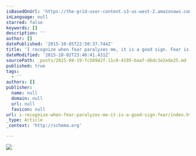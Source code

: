 ```yaml
---
isBasedOnUrl: 'https://the-grid-user-content.s3-us-west-2.amazonaws.com/95c5fae5-defc-49e0-9b90-5ecd577dcbae.png'
inLanguage: null
starred: false
keywords: []
description: ''
author: []
datePublished: '2015-10-05T22:50:37.744Z'
title: 'I recognize when fear paralyzes me, it is a good sign. Fear is an indicator that I am on the right path. Fear tends to get me stuck in a proverbial rut. My hope is that in this workshop we will begin to understand why we have stop taking risk.'
dateModified: '2015-10-02T23:48:41.431Z'
sourcePath: _posts/2015-09-19-fc50942f-11c0-4195-baaf-d6dc3e2ede25.md
published: true
tags:
  - ''
authors: []
publisher:
  name: null
  domain: null
  url: null
  favicon: null
url: i-recognize-when-fear-paralyzes-me-it-is-a-good-sign-fear/index.html
_type: Article
_context: 'http://schema.org'

---
```

![](https://the-grid-user-content.s3-us-west-2.amazonaws.com/95c5fae5-defc-49e0-9b90-5ecd577dcbae.png)